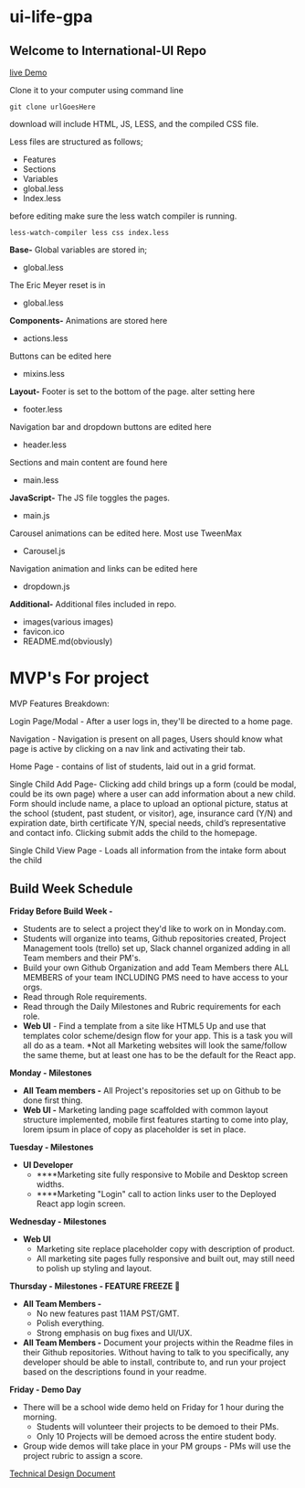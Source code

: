# ui-life-gpa
## Welcome to International-UI Repo

[live Demo](https://buildweekfeb4-issw.github.io/International-UI/#team)

Clone it to your computer using command line 
``` 
git clone urlGoesHere
```
download will include HTML, JS, LESS, and the compiled CSS file. 

Less files are structured as follows;
- Features
- Sections
- Variables
- global.less
- Index.less

before editing make sure the less watch compiler is running.
```
less-watch-compiler less css index.less
```
**Base-**
Global variables  are stored in;
- global.less

The Eric Meyer reset is in
- global.less

**Components-**
Animations are stored here
- actions.less

Buttons can be edited here
- mixins.less

**Layout-**
Footer is set to the bottom of the page. alter setting here
- footer.less

Navigation bar and dropdown buttons are edited here
- header.less

Sections and main content are found here
- main.less

**JavaScript-**
The JS file toggles the pages.
- main.js

Carousel animations can be edited here. Most use TweenMax
- Carousel.js

Navigation animation and links can be edited here
- dropdown.js


**Additional-**
Additional files included in repo.
- images(various images)
- favicon.ico
- README.md(obviously)


# MVP's For project

MVP Features Breakdown:

Login Page/Modal - After a user logs in, they'll be directed to a home page.

Navigation - Navigation is present on all pages, Users should know what page is active by clicking on a nav link and activating their tab.

Home Page - contains of list of students, laid out in a grid format.

Single Child Add Page- Clicking add child brings up a form (could be modal, could be its own page) where a user can add information about a new child. Form should include name, a place to upload an optional picture, status at the school (student, past student, or visitor), age, insurance card (Y/N) and expiration date, birth certificate Y/N, special needs, child’s representative and contact info. Clicking submit adds the child to the homepage.

Single Child View Page - Loads all information from the intake form about the child

## Build Week Schedule

**Friday Before Build Week -** 
- Students are to select a project they'd like to work on in Monday.com.
- Students will organize into teams, Github repositories created, Project Management tools (trello) set up, Slack channel organized adding in all Team members and their PM's.
- Build your own Github Organization and add Team Members there ALL MEMBERS of your team INCLUDING PMS need to have access to your orgs.
- Read through Role requirements.
- Read through the Daily Milestones and Rubric requirements for each role.
- **Web UI** - Find a template from a site like HTML5 Up and use that templates color scheme/design flow for your app. This is a task you will all do as a team. *Not all Marketing websites will look the same/follow the same theme, but at least one has to be the default for the React app.

**Monday - Milestones**
- **All Team members -** All Project's repositories set up on Github to be done first thing.
- **Web UI -** Marketing landing page scaffolded with common layout structure implemented, mobile first features starting to come into play, lorem ipsum in place of copy as placeholder is set in place.

**Tuesday - Milestones**
- **UI Developer**
    - ****Marketing site fully responsive to Mobile and Desktop screen widths.
    - ****Marketing "Login" call to action links user to the Deployed React app login screen.

**Wednesday - Milestones**
- **Web UI**
    - Marketing site replace placeholder copy with description of product.
    - All marketing site pages fully responsive and built out, may still need to polish up styling and layout.

**Thursday - Milestones - FEATURE FREEZE 🥶**
- **All Team Members -**
    - No new features past 11AM PST/GMT.
    - Polish everything.
    - Strong emphasis on bug fixes and UI/UX.
- **All Team Members -** Document your projects within the Readme files in their Github repositories. Without having to talk to you specifically, any developer should be able to install, contribute to, and run your project based on the descriptions found in your readme.

**Friday - Demo Day**
- There will be a school wide demo held on Friday for 1 hour during the morning.
    - Students will volunteer their projects to be demoed to their PMs.
    - Only 10 Projects will be demoed across the entire student body.
- Group wide demos will take place in your PM groups - PMs will use the project rubric to assign a score.

[Technical Design Document](https://docs.google.com/document/d/1kYs8G4W65JW59-OyD9Uzbde-IDhUXHZxo2zBkVksfBU/edit)
